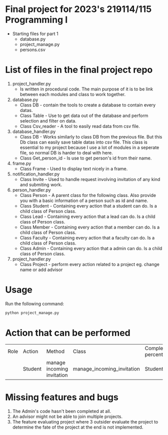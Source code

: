 # Final project for 2023's 219114/115 Programming I
* Starting files for part 1
  - database.py
  - project_manage.py
  - persons.csv

# List of files in the final project repo

1. project_handler.py
    - Is written in procedural code. The main purpose of it is to be link between each modules and class to work together.
2. database.py
    - Class DB - contain the tools to create a database to contain every datas.
    - Class Table - Use to get data out of the database and perform selection and filter on data.
    - Class Csv_reader - A tool to easily read data from csv file.
3. database_handler.py
    - Class DB - Works similarly to class DB from the previous file. But this Db class can easily save table datas into csv file. This class is essential to my project because I use a lot of modules in a seperate file, so normal DB is harder to deal with here.
    - Class Get_person_id - Is use to get person's id from their name.
4. frame.py
    - Class Frame - Used to display text nicely in a frame.
5. notification_handler.py
    - Class Invite - Used to handle request involving invitation of any kind and submiting work.
6. person_handler.py
    - Class Person - A parent class for the following class. Also provide you with a basic information of a person such as id and name.
    - Class Student - Containing every action that a student can do. Is a child class of Person class.
    - Class Lead - Containing every action that a lead can do. Is a child class of Person class.
    - Class Member - Containing every action that a member can do. Is a child class of Person class.
    - Class Faculty - Containing every action that a faculty can do. Is a child class of Person class.
    - Class Admin - Containing every action that a admin can do. Is a child class of Person class.
7. project_handler.py
    - Class Project - perform every action related to a project eg. change name or add advisor

# Usage

Run the following command:
```bash
python project_manage.py
```

# Action that can be performed

<table>
    <tr>
      <td>Role</td><td>Action</td><td>Method</td><td>Class</td><td>Completion percentage</td>
    </tr>
    <td>
      <td>Student</td><td>manage incoming invitation</td><td>manage_incoming_invitation</td><td>Student</td><td>100%</td>
    </tr>
    
</table>

# Missing features and bugs

1. The Admin's code hasn't been completed at all.
2. An advisor might not be able to join multiple projects.
3. The feature evaluating project where 3 outsider evaluate the project to determine the fate of the project at the end is not implemented.
